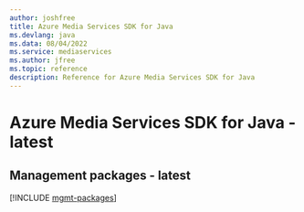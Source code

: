 ```yaml
---
author: joshfree
title: Azure Media Services SDK for Java
ms.devlang: java
ms.data: 08/04/2022
ms.service: mediaservices
ms.author: jfree
ms.topic: reference
description: Reference for Azure Media Services SDK for Java
---
```

# Azure Media Services SDK for Java - latest

## Management packages - latest
[!INCLUDE [mgmt-packages](media-services-mgmt-index.md)]
